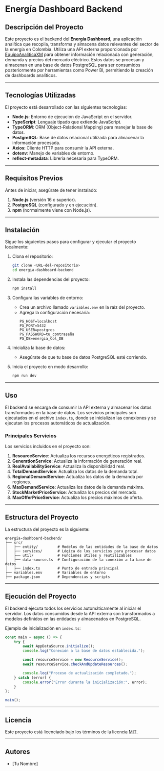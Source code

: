 # Energía Dashboard Backend

## Descripción del Proyecto

Este proyecto es el backend del **Energía Dashboard**, una aplicación analítica que recopila, transforma y almacena datos relevantes del sector de la energía en Colombia. Utiliza una API externa proporcionada por [EquipoAnaliticaXM](https://github.com/EquipoAnaliticaXM/API_XM) para obtener información relacionada con generación, demanda y precios del mercado eléctrico. Estos datos se procesan y almacenan en una base de datos PostgreSQL para ser consumidos posteriormente por herramientas como Power BI, permitiendo la creación de dashboards analíticos.

---

## Tecnologías Utilizadas

El proyecto está desarrollado con las siguientes tecnologías:

- **Node.js**: Entorno de ejecución de JavaScript en el servidor.
- **TypeScript**: Lenguaje tipado que extiende JavaScript.
- **TypeORM**: ORM (Object-Relational Mapping) para manejar la base de datos.
- **PostgreSQL**: Base de datos relacional utilizada para almacenar la información procesada.
- **Axios**: Cliente HTTP para consumir la API externa.
- **dotenv**: Manejo de variables de entorno.
- **reflect-metadata**: Librería necesaria para TypeORM.

---

## Requisitos Previos

Antes de iniciar, asegúrate de tener instalado:

1. **Node.js** (versión 16 o superior).
2. **PostgreSQL** (configurado y en ejecución).
3. **npm** (normalmente viene con Node.js).

---

## Instalación

Sigue los siguientes pasos para configurar y ejecutar el proyecto localmente:

1. Clona el repositorio:
   ```bash
   git clone <URL-del-repositorio>
   cd energia-dashboard-backend
   ```

2. Instala las dependencias del proyecto:
   ```bash
   npm install
   ```

3. Configura las variables de entorno:
   - Crea un archivo llamado `variables.env` en la raíz del proyecto.
   - Agrega la configuración necesaria:
     ```env
     PG_HOST=localhost
     PG_PORT=5432
     PG_USER=postgres
     PG_PASSWORD=tu_contraseña
     PG_DB=energia_Col_DB
     ```

4. Inicializa la base de datos:
   - Asegúrate de que tu base de datos PostgreSQL esté corriendo.

5. Inicia el proyecto en modo desarrollo:
   ```bash
   npm run dev
   ```

---

## Uso

El backend se encarga de consumir la API externa y almacenar los datos transformados en la base de datos. Los servicios principales son ejecutados en el archivo `index.ts`, donde se inicializan las conexiones y se ejecutan los procesos automáticos de actualización.

### Principales Servicios

Los servicios incluidos en el proyecto son:

1. **ResourceService**: Actualiza los recursos energéticos registrados.
2. **GenerationService**: Actualiza la información de generación real.
3. **RealAvailabilityService**: Actualiza la disponibilidad real.
4. **TotalDemandService**: Actualiza los datos de la demanda total.
5. **RegionalDemandService**: Actualiza los datos de la demanda por regiones.
6. **MaxDemandService**: Actualiza los datos de la demanda máxima.
7. **StockMarketPriceService**: Actualiza los precios del mercado.
8. **MaxOfferPriceService**: Actualiza los precios máximos de oferta.

---

## Estructura del Proyecto

La estructura del proyecto es la siguiente:

```plaintext
energia-dashboard-backend/
├── src/
│   ├── entity/         # Modelos de las entidades de la base de datos
│   ├── services/       # Lógica de los servicios para procesar datos
│   ├── util/           # Funciones útiles y reutilizables
│   ├── data-source.ts  # Configuración de la conexión a la base de datos
│   ├── index.ts        # Punto de entrada principal
├── variables.env       # Variables de entorno
├── package.json        # Dependencias y scripts
```

---

## Ejecución del Proyecto

El backend ejecuta todos los servicios automáticamente al iniciar el servidor. Los datos consumidos desde la API externa son transformados a modelos definidos en las entidades y almacenados en PostgreSQL.

Ejemplo de inicialización en `index.ts`:

```typescript
const main = async () => {
    try {
        await AppDataSource.initialize();
        console.log("Conexión a la base de datos establecida.");

        const resourceService = new ResourceService();
        await resourceService.checkAndUpdateResources();

        console.log("Proceso de actualización completado.");
    } catch (error) {
        console.error("Error durante la inicialización:", error);
    }
};

main();
```

---

## Licencia

Este proyecto está licenciado bajo los términos de la licencia [MIT](LICENSE).

---

## Autores

- [Tu Nombre]

